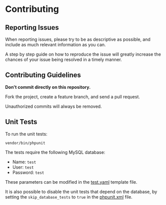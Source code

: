 # Contributing

## Reporting Issues

When reporting issues, please try to be as descriptive as possible, and include as much relevant information as you can.

A step by step guide on how to reproduce the issue will greatly increase the chances of your issue being resolved in a timely manner.

## Contributing Guidelines

**Don't commit directly on this repository.**

Fork the project, create a feature branch, and send a pull request.

Unauthorized commits will always be removed.

## Unit Tests

To run the unit tests:

```
vendor/bin/phpunit
```

The tests require the following MySQL database:

- Name: `test`
- User: `test`
- Password: `test`

These parameters can be modified in the [test.yaml](tests/Resources/config/templates/test.yaml) template file.

It is also possible to disable the unit tests that depend on the database, by setting the `skip_database_tests` to `true` in the [phpunit.xml](phpunit.xml) file.
